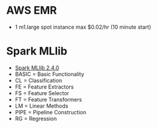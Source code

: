 # AWS EMR

* 1 m1.large spot instance max $0.02/hr (10 minute start)

# Spark MLlib
  
* [Spark MLlib 2.4.0](https://spark.apache.org/docs/latest/ml-guide.html)
* BASIC = Basic Functionality
* CL = Classification
* FE = Feature Extractors
* FS = Feature Selector
* FT = Feature Transformers
* LM = Linear Methods
* PIPE = Pipeline Construction
* RG = Regression
